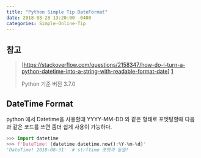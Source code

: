 ```yaml
---
title: "Python Simple Tip DateFormat"
date: 2018-08-28 13:20:00 -0400
categories: Simple-Online-Tip
---
```


## 참고
> [https://stackoverflow.com/questions/2158347/how-do-i-turn-a-python-datetime-into-a-string-with-readable-format-date] [1]
> 
> Python 기준 버전 3.7.0

## DateTime Format
python 에서 Datetime을 사용할떄 YYYY-MM-DD 와 같은 형태로 포멧팅할때 다음과 같은 코드를 쓰면 좀더 쉽게 사용이 가능하다.
```python
>>> import datetime
>>> f'DateTime! {datetime.datetime.now():%Y-%m-%d}'
'DateTime! 2018-08-31'  # strftime 포멧과 동일!
```

[1]: https://stackoverflow.com/questions/2158347/how-do-i-turn-a-python-datetime-into-a-string-with-readable-format-date